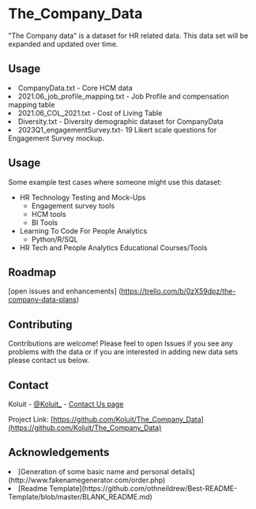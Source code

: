 # The_Company_Data
"The Company data" is a dataset for HR related data. This data set will be expanded and updated over time.

## Usage
<li>CompanyData.txt - Core HCM data</li>
<li>2021.06_job_profile_mapping.txt - Job Profile and compensation mapping table</li>
<li>2021.06_COL_2021.txt - Cost of Living Table</li>
<li>Diversity.txt - Diversity demographic dataset for CompanyData</li>
<li>2023Q1_engagementSurvey.txt- 19 Likert scale questions for Engagement Survey mockup.</li>


## Usage

Some example test cases where someone might use this dataset:

<!-- wp:list {"className":"is-style-default"} -->
<ul class="is-style-default"><li>HR Technology Testing and Mock-Ups<ul><li>Engagement survey tools</li><li>HCM tools</li><li>BI Tools</li></ul></li><li>Learning To Code For People Analytics<ul><li>Python/R/SQL</li></ul></li><li>HR Tech and People Analytics Educational Courses/Tools</li></ul>
<!-- /wp:list -->

## Roadmap

[open issues and enhancements] (https://trello.com/b/0zX59dpz/the-company-data-plans)

## Contributing

Contributions are welcome! Please feel to open Issues if you see any problems with the data or if you are interested in adding new data sets please contact us below.



## Contact

Koluit - [@Koluit_](https://twitter.com/twitter_handle) - [Contact Us page](https://koluit.com/about/contact/)

Project Link: [https://github.com/Koluit/The_Company_Data](https://github.com/Koluit/The_Company_Data)




## Acknowledgements

<li>[Generation of some basic name and personal details](http://www.fakenamegenerator.com/order.php)</li>
<li>[Readme Template](https://github.com/othneildrew/Best-README-Template/blob/master/BLANK_README.md)</li>
